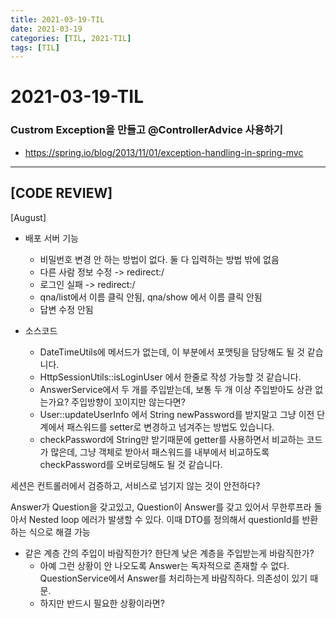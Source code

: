 ```yaml
---
title: 2021-03-19-TIL
date: 2021-03-19
categories: [TIL, 2021-TIL]
tags: [TIL]
---
```


# 2021-03-19-TIL

### Custrom Exception을 만들고 @ControllerAdvice 사용하기

- https://spring.io/blog/2013/11/01/exception-handling-in-spring-mvc



---

## [CODE REVIEW]

[August]

- 배포 서버 기능
  - 비밀번호 변경 안 하는 방법이 없다. 둘 다 입력하는 방법 밖에 없음
  - 다른 사람 정보 수정 -> redirect:/ 
  - 로그인 실패 -> redirect:/
  - qna/list에서 이름 클릭 안됨, qna/show 에서 이름 클릭 안됨
  - 답변 수정 안됨

- 소스코드
  - DateTimeUtils에 메서드가 없는데, 이 부분에서 포맷팅을 담당해도 될 것 같습니다.
  - HttpSessionUtils::isLoginUser 에서 한줄로 작성 가능할 것 같습니다.
  - AnswerService에서 두 개를 주입받는데, 보통 두 개 이상 주입받아도 상관 없는가요? 주입방향이 꼬이지만 않는다면?
  - User::updateUserInfo 에서 String newPassword를 받지말고 그냥 이전 단계에서 패스워드를 setter로 변경하고 넘겨주는 방법도 있습니다.
  - checkPassword에 String만 받기때문에 getter를 사용하면서 비교하는 코드가 많은데, 그냥 객체로 받아서 패스워드를 내부에서 비교하도록 checkPassword를 오버로딩해도 될 것 같습니다.



세션은 컨트롤러에서 검증하고, 서비스로 넘기지 않는 것이 안전하다?

Answer가 Question을 갖고있고, Question이 Answer를 갖고 있어서 무한루프라 돌아서 Nested loop 에러가 발생할 수 있다. 이때 DTO를 정의해서 questionId를 반환하는 식으로 해결 가능

- 같은 계층 간의 주입이 바람직한가? 한단계 낮은 계층을 주입받는게 바람직한가?
  - 아예 그런 상황이 안 나오도록 Answer는 독자적으로 존재할 수 없다. QuestionService에서 Answer를 처리하는게 바람직하다. 의존성이 있기 때문.
  - 하지만 반드시 필요한 상황이라면? 